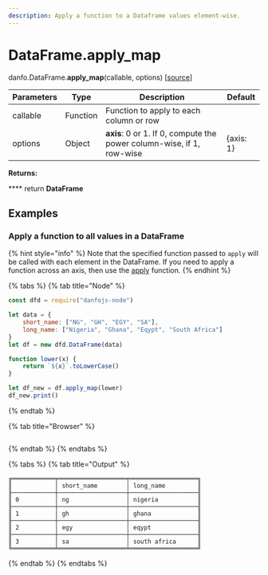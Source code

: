 ```yaml
---
description: Apply a function to a Dataframe values element-wise.
---
```


# DataFrame.apply\_map

danfo.DataFrame.**apply\_map**(callable, options) \[[source](https://github.com/opensource9ja/danfojs/blob/3398c2f540c16ac95599a05b6f2db4eff8a258c9/danfojs/src/core/frame.js#L1566)]

| Parameters | Type     | Description                                                           | Default   |
| ---------- | -------- | --------------------------------------------------------------------- | --------- |
| callable   | Function | Function to apply to each column or row                               |           |
| options    | Object   | **axis**: 0 or 1. If 0, compute the power column-wise, if 1, row-wise | {axis: 1} |

**Returns:**

&#x20;      ****       return **DataFrame**

## **Examples**

### Apply a  function to all values in a DataFrame

{% hint style="info" %}
Note that the specified function passed to `apply` will be called with each element in the DataFrame. If you need to apply a function across an axis, then use the [apply](danfo.dataframe.apply.md) function.&#x20;
{% endhint %}

{% tabs %}
{% tab title="Node" %}
```javascript
const dfd = require("danfojs-node")

let data = {
    short_name: ["NG", "GH", "EGY", "SA"],
    long_name: ["Nigeria", "Ghana", "Eqypt", "South Africa"]
}
let df = new dfd.DataFrame(data)

function lower(x) {
    return `${x}`.toLowerCase()
}

let df_new = df.apply_map(lower)
df_new.print()
```
{% endtab %}

{% tab title="Browser" %}
```
```
{% endtab %}
{% endtabs %}

{% tabs %}
{% tab title="Output" %}
```
╔════════════╤═══════════════════╤═══════════════════╗
║            │ short_name        │ long_name         ║
╟────────────┼───────────────────┼───────────────────╢
║ 0          │ ng                │ nigeria           ║
╟────────────┼───────────────────┼───────────────────╢
║ 1          │ gh                │ ghana             ║
╟────────────┼───────────────────┼───────────────────╢
║ 2          │ egy               │ eqypt             ║
╟────────────┼───────────────────┼───────────────────╢
║ 3          │ sa                │ south africa      ║
╚════════════╧═══════════════════╧═══════════════════╝
```
{% endtab %}
{% endtabs %}
